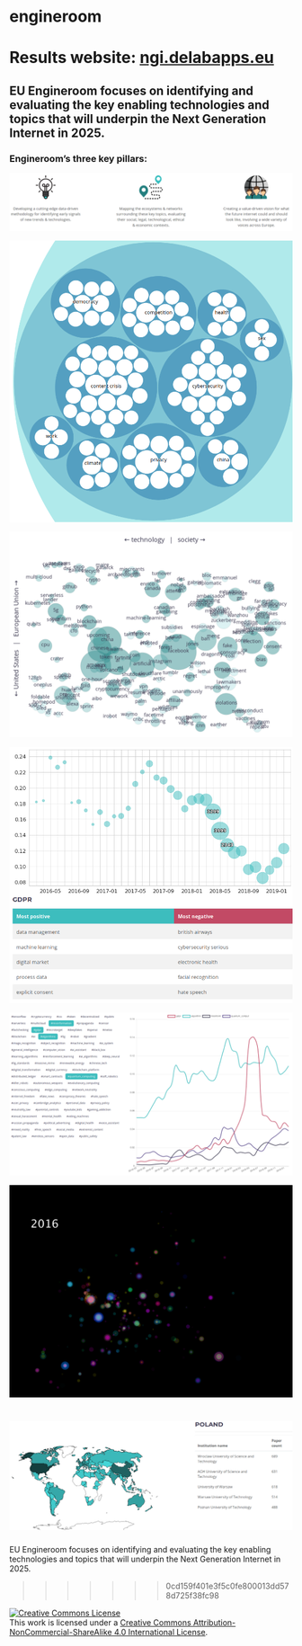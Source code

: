 # engineroom

# Results website: [ngi.delabapps.eu](https://ngi.delabapps.eu/)

## EU Engineroom focuses on identifying and evaluating the key enabling technologies and topics that will underpin the Next Generation Internet in 2025.

### Engineroom’s three key pillars:
![pillars](screenshots/pillars.png)

![bubbles](screenshots/bubbles.png)

![issue mapping](screenshots/issue_map.png)

![sentiment](screenshots/sentiment.png)

![charts](screenshots/charts.png)

![meetup](screenshots/meetup.png)

![institutions](screenshots/institutions.png)
=======
EU Engineroom focuses on identifying and evaluating the key enabling technologies and topics that will underpin the Next Generation Internet in 2025.
>>>>>>> 0cd159f401e3f5c0fe800013dd578d725f38fc98

<a rel="license" href="http://creativecommons.org/licenses/by-nc-sa/4.0/"><img alt="Creative Commons License" style="border-width:0" src="https://i.creativecommons.org/l/by-nc-sa/4.0/88x31.png" /></a><br />This work is licensed under a <a rel="license" href="http://creativecommons.org/licenses/by-nc-sa/4.0/">Creative Commons Attribution-NonCommercial-ShareAlike 4.0 International License</a>.
